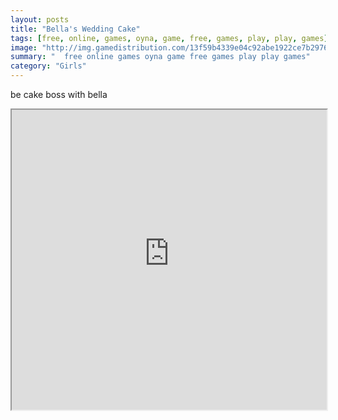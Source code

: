 ```yaml
---
layout: posts
title: "Bella's Wedding Cake"
tags: [free, online, games, oyna, game, free, games, play, play, games]
image: "http://img.gamedistribution.com/13f59b4339e04c92abe1922ce7b29767.jpg"
summary: "  free online games oyna game free games play play games"
category: "Girls"
---
```


be cake boss with bella

<iframe width="100%" height="480px;" src="http://flash.gamedistribution.com?game=13f59b4339e04c92abe1922ce7b29767"></iframe>